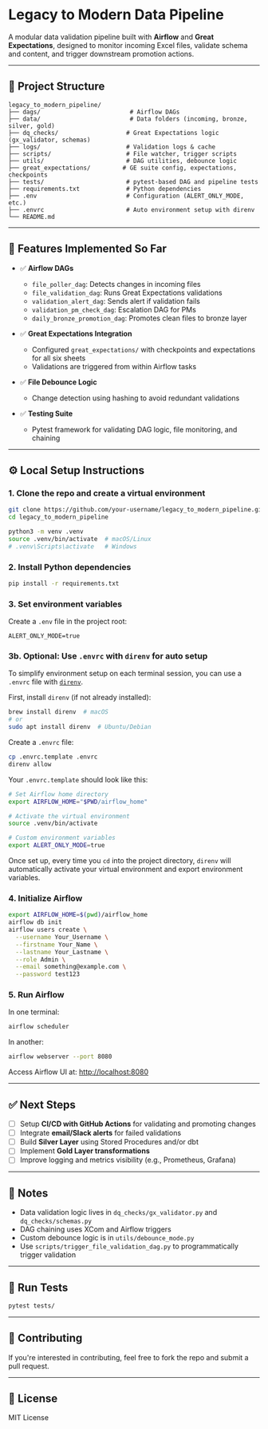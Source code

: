# Legacy to Modern Data Pipeline

A modular data validation pipeline built with **Airflow** and **Great Expectations**, designed to monitor incoming Excel files, validate schema and content, and trigger downstream promotion actions.

---

## 📁 Project Structure

```
legacy_to_modern_pipeline/
├── dags/                         # Airflow DAGs
├── data/                         # Data folders (incoming, bronze, silver, gold)
├── dq_checks/                   # Great Expectations logic (gx_validator, schemas)
├── logs/                        # Validation logs & cache
├── scripts/                     # File watcher, trigger scripts
├── utils/                       # DAG utilities, debounce logic
├── great_expectations/         # GE suite config, expectations, checkpoints
├── tests/                       # pytest-based DAG and pipeline tests
├── requirements.txt             # Python dependencies
├── .env                         # Configuration (ALERT_ONLY_MODE, etc.)
├── .envrc                       # Auto environment setup with direnv
└── README.md
```

---

## 🚀 Features Implemented So Far

* ✅ **Airflow DAGs**

  * `file_poller_dag`: Detects changes in incoming files
  * `file_validation_dag`: Runs Great Expectations validations
  * `validation_alert_dag`: Sends alert if validation fails
  * `validation_pm_check_dag`: Escalation DAG for PMs
  * `daily_bronze_promotion_dag`: Promotes clean files to bronze layer

* ✅ **Great Expectations Integration**

  * Configured `great_expectations/` with checkpoints and expectations for all six sheets
  * Validations are triggered from within Airflow tasks

* ✅ **File Debounce Logic**

  * Change detection using hashing to avoid redundant validations

* ✅ **Testing Suite**

  * Pytest framework for validating DAG logic, file monitoring, and chaining

---

## ⚙️ Local Setup Instructions

### 1. Clone the repo and create a virtual environment

```bash
git clone https://github.com/your-username/legacy_to_modern_pipeline.git
cd legacy_to_modern_pipeline

python3 -m venv .venv
source .venv/bin/activate  # macOS/Linux
# .venv\Scripts\activate   # Windows
```

### 2. Install Python dependencies

```bash
pip install -r requirements.txt
```

### 3. Set environment variables

Create a `.env` file in the project root:

```env
ALERT_ONLY_MODE=true
```

### 3b. Optional: Use `.envrc` with `direnv` for auto setup

To simplify environment setup on each terminal session, you can use a `.envrc` file with [`direnv`](https://direnv.net/).

First, install `direnv` (if not already installed):

```bash
brew install direnv  # macOS
# or
sudo apt install direnv  # Ubuntu/Debian
```

Create a `.envrc` file:

```bash
cp .envrc.template .envrc
direnv allow
```

Your `.envrc.template` should look like this:

```bash
# Set Airflow home directory
export AIRFLOW_HOME="$PWD/airflow_home"

# Activate the virtual environment
source .venv/bin/activate

# Custom environment variables
export ALERT_ONLY_MODE=true
```

Once set up, every time you `cd` into the project directory, `direnv` will automatically activate your virtual environment and export environment variables.

### 4. Initialize Airflow

```bash
export AIRFLOW_HOME=$(pwd)/airflow_home
airflow db init
airflow users create \
  --username Your_Username \
  --firstname Your_Name \
  --lastname Your_Lastname \
  --role Admin \
  --email something@example.com \
  --password test123
```

### 5. Run Airflow

In one terminal:

```bash
airflow scheduler
```

In another:

```bash
airflow webserver --port 8080
```

Access Airflow UI at: [http://localhost:8080](http://localhost:8080)

---

## ✅ Next Steps

* [ ] Setup **CI/CD with GitHub Actions** for validating and promoting changes
* [ ] Integrate **email/Slack alerts** for failed validations
* [ ] Build **Silver Layer** using Stored Procedures and/or dbt
* [ ] Implement **Gold Layer transformations**
* [ ] Improve logging and metrics visibility (e.g., Prometheus, Grafana)

---

## 📌 Notes

* Data validation logic lives in `dq_checks/gx_validator.py` and `dq_checks/schemas.py`
* DAG chaining uses XCom and Airflow triggers
* Custom debounce logic is in `utils/debounce_mode.py`
* Use `scripts/trigger_file_validation_dag.py` to programmatically trigger validation

---

## 🧪 Run Tests

```bash
pytest tests/
```

---

## 🤝 Contributing

If you're interested in contributing, feel free to fork the repo and submit a pull request.

---

## 📜 License

MIT License
